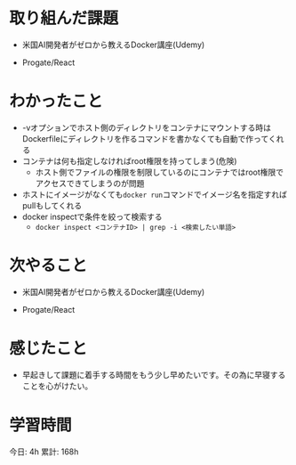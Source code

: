 # 取り組んだ課題 
- 米国AI開発者がゼロから教えるDocker講座(Udemy)
+ Progate/React
# わかったこと   
+ -vオプションでホスト側のディレクトリをコンテナにマウントする時はDockerfileにディレクトリを作るコマンドを書かなくても自動で作ってくれる
+ コンテナは何も指定しなければroot権限を持ってしまう(危険)
    + ホスト側でファイルの権限を制限しているのにコンテナではroot権限でアクセスできてしまうのが問題
+ ホストにイメージがなくても`docker run`コマンドでイメージ名を指定すればpullもしてくれる
+ docker inspectで条件を絞って検索する
    + `docker inspect <コンテナID> | grep -i <検索したい単語>`
# 次やること
- 米国AI開発者がゼロから教えるDocker講座(Udemy)
+ Progate/React
# 感じたこと
+ 早起きして課題に着手する時間をもう少し早めたいです。その為に早寝することを心がけたい。
# 学習時間  
今日: 4h 
累計: 168h 

